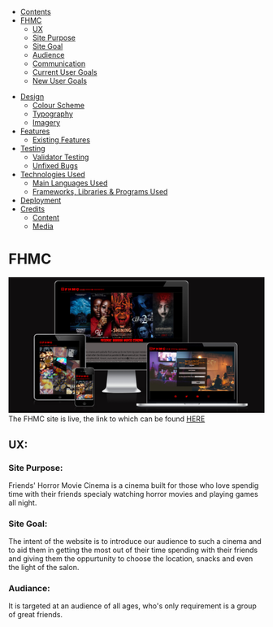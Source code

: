 - [Contents](#contents)
- [FHMC](#FHMC)
  + [UX](#ux "UX")
   + [Site Purpose](#site-purpose "Site Purpose")
   + [Site Goal](#site-goal "Site Goal")
   + [Audience](#audience "Audience")
   + [Communication](#communication "Communication")
   + [Current User Goals](#current-user-goals "Current User Goals")
   + [New User Goals](#new-user-goals "New User Goals")
 + [Design](#design "Design")
   + [Colour Scheme](#colour-scheme "Colour Scheme")
   + [Typography](#typography "Typography")
   + [Imagery](#imagery "Imagery")
 + [Features](#features "Features")
   + [Existing Features](#existing-features "Existing Features")
 + [Testing](#testing "Testing")
   + [Validator Testing](#validator-testing "Validator Testing")
   + [Unfixed Bugs](#unfixed-bugs "Unfixed Bugs")
 + [Technologies Used](#technologies-used "Technologies Used")
   + [Main Languages Used](#main-languages-used "Main Languages Used")
   + [Frameworks, Libraries & Programs Used](#frameworks-libraries-programs-used "Frameworks, Libraries & Programs Used")
 + [Deployment](#deployment "Deployment")
 + [Credits](#credits "Credits")
   + [Content](#content "Content")
   + [Media](#media "Media")
# FHMC

![Site view across devices](/assets/images/am-I-responsive.png)
The FHMC site is live, the link to which can be found [HERE](https://zabeenasherzoie.github.io/first-project-FHMC/)
## UX:
### Site Purpose:
Friends' Horror Movie Cinema is a cinema built for those who love spendig time with their friends specialy watching horror movies and playing games all night.
### Site Goal:
The intent of the  website is to introduce our audience to such a cinema and to aid them in getting the most out of their time spending with their friends and giving them the oppurtunity to choose the location, snacks and even the light of the salon.
### Audiance:
 It is targeted at an audience of all ages, who's only requirement is a group of great friends.


